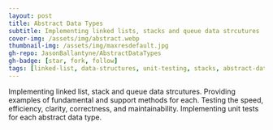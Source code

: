 ```yaml
---
layout: post
title: Abstract Data Types
subtitle: Implementing linked lists, stacks and queue data strcutures
cover-img: /assets/img/abstract.webp
thumbnail-img: /assets/img/maxresdefault.jpg
gh-repo: JasonBallantyne/AbstractDataTypes
gh-badge: [star, fork, follow]
tags: [linked-list, data-structures, unit-testing, stacks, abstract-data-structures, queue-data-structure, abstract-data-types]
---
```



Implementing linked list, stack and queue data strcutures. Providing examples of fundamental and support methods for each. Testing the speed, efficiency, clarity, correctness, and maintainability. Implementing unit tests for each abstract data type.

